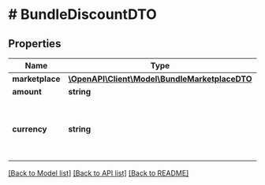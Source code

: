 # # BundleDiscountDTO

## Properties

Name | Type | Description | Notes
------------ | ------------- | ------------- | -------------
**marketplace** | [**\OpenAPI\Client\Model\BundleMarketplaceDTO**](BundleMarketplaceDTO.md) |  |
**amount** | **string** | Discount value. |
**currency** | **string** | Discount currency as a 3-letter code in accordance with &lt;a href&#x3D;\&quot;https://en.wikipedia.org/wiki/ISO_4217\&quot; target&#x3D;\&quot;_blank\&quot;&gt;ISO 4217&lt;/a&gt; standard. Has to be in base currency of specified marketplace. |

[[Back to Model list]](../../README.md#models) [[Back to API list]](../../README.md#endpoints) [[Back to README]](../../README.md)
